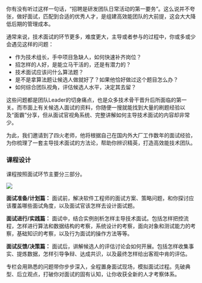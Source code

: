 你有没有听过这样一句话，“招聘是研发团队日常活动的第一要务”。这么说并不夸张，做好面试，匹配到合适的优秀人才，是组建高效能团队的大前提，这会大大降低后期的管理成本。

通常来说，技术面试的环节更多，难度更大，主导或者参与的过程中，你或多或少会遇见这样的问题：

- 作为技术组长，手中项目急缺人，如何快速补齐岗位？
- 招怎样的人好，是能立马干活的，还是有潜力的？
- 技术面试应该问什么算法题？
- 是不是拿算法题让候选人做就好了？如果他恰好做过这个题目怎么办？
- 如何综合团队视角，评估候选人水平，决定其去留？

这些问题都是团队Leader的切身痛点，也是众多技术骨干晋升后所面临的第一关。而市面上有关候选人面试的资料，你随便一搜就能找到大量的刷题经验以及“面霸”分享，但从面试官视角系统、完整讲解如何主导技术面试的内容却非常少。

为此，我们邀请到了四火老师，他将根据自己在国内外大厂工作数年的面试经验，为你梳理了一套主导技术面试的方法论，帮助你辨识精英，打造高效能技术团队。

### **课程设计**

课程按照面试环节主要分三部分。

![](https://static001.geekbang.org/resource/image/91/92/91ba3553517ec8da12c8838c56cd4a92.jpg)

**面试准备/计划篇：** 面试前，解决软件工程师的面试方案、策略问题，和你探讨应该覆盖哪些面试角度，以及面试官该怎样去设计面试题。

**面试进行/实践篇：** 面试中，结合实例剖析怎样主导技术面试。包括怎样把控流程，怎样进行算法和数据结构的考察，系统设计的考察，面向对象和测试能力的考察，基础知识的考察，以及行为面试的操作方法等等。

**面试反馈/决策篇：** 面试后，讲解候选人的评估讨论会如何开展。包括怎样收集事实、提炼数据，怎样引导争辩、达成共识，以及最终怎样给出客观中肯的评估。

专栏会用熟悉的问题带你步步深入，全程置身面试现场，模拟面试过程。先破典型、后立观点，打破你对面试的固有认知，让你收获全新的人才考察体系。